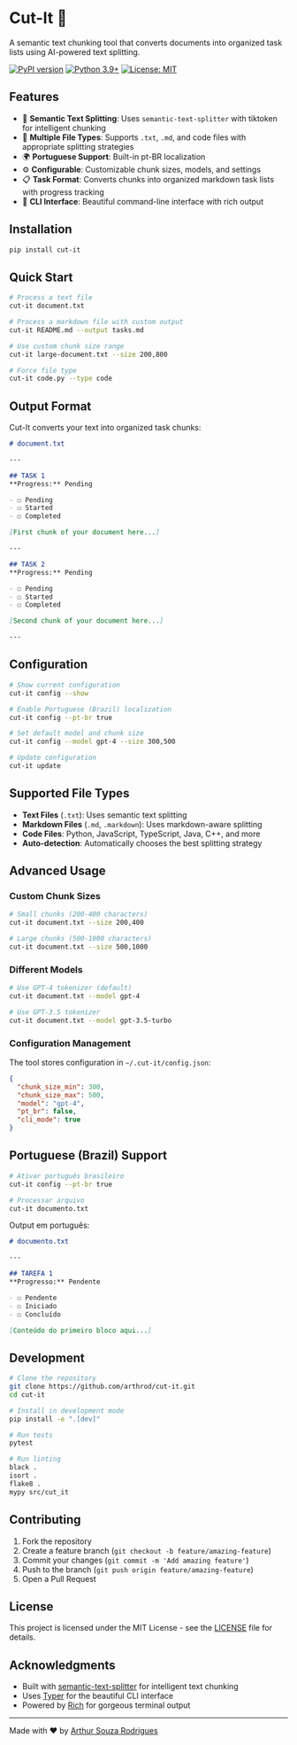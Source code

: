 # Cut-It 🔪

A semantic text chunking tool that converts documents into organized task lists using AI-powered text splitting.

[![PyPI version](https://badge.fury.io/py/cut-it.svg)](https://badge.fury.io/py/cut-it)
[![Python 3.9+](https://img.shields.io/badge/python-3.9+-blue.svg)](https://www.python.org/downloads/)
[![License: MIT](https://img.shields.io/badge/License-MIT-yellow.svg)](https://opensource.org/licenses/MIT)

## Features

- 🤖 **Semantic Text Splitting**: Uses `semantic-text-splitter` with tiktoken for intelligent chunking
- 📝 **Multiple File Types**: Supports `.txt`, `.md`, and code files with appropriate splitting strategies  
- 🌍 **Portuguese Support**: Built-in pt-BR localization
- ⚙️ **Configurable**: Customizable chunk sizes, models, and settings
- 📋 **Task Format**: Converts chunks into organized markdown task lists with progress tracking
- 🚀 **CLI Interface**: Beautiful command-line interface with rich output

## Installation

```bash
pip install cut-it
```

## Quick Start

```bash
# Process a text file
cut-it document.txt

# Process a markdown file with custom output
cut-it README.md --output tasks.md

# Use custom chunk size range
cut-it large-document.txt --size 200,800

# Force file type
cut-it code.py --type code
```

## Output Format

Cut-It converts your text into organized task chunks:

```markdown
# document.txt

---

## TASK 1
**Progress:** Pending

- ☐ Pending
- ☐ Started  
- ☐ Completed

[First chunk of your document here...]

---

## TASK 2
**Progress:** Pending

- ☐ Pending
- ☐ Started  
- ☐ Completed

[Second chunk of your document here...]

---
```

## Configuration

```bash
# Show current configuration
cut-it config --show

# Enable Portuguese (Brazil) localization
cut-it config --pt-br true

# Set default model and chunk size
cut-it config --model gpt-4 --size 300,500

# Update configuration
cut-it update
```

## Supported File Types

- **Text Files** (`.txt`): Uses semantic text splitting
- **Markdown Files** (`.md`, `.markdown`): Uses markdown-aware splitting  
- **Code Files**: Python, JavaScript, TypeScript, Java, C++, and more
- **Auto-detection**: Automatically chooses the best splitting strategy

## Advanced Usage

### Custom Chunk Sizes

```bash
# Small chunks (200-400 characters)
cut-it document.txt --size 200,400

# Large chunks (500-1000 characters) 
cut-it document.txt --size 500,1000
```

### Different Models

```bash
# Use GPT-4 tokenizer (default)
cut-it document.txt --model gpt-4

# Use GPT-3.5 tokenizer
cut-it document.txt --model gpt-3.5-turbo
```

### Configuration Management

The tool stores configuration in `~/.cut-it/config.json`:

```json
{
  "chunk_size_min": 300,
  "chunk_size_max": 500,
  "model": "gpt-4",
  "pt_br": false,
  "cli_mode": true
}
```

## Portuguese (Brazil) Support

```bash
# Ativar português brasileiro
cut-it config --pt-br true

# Processar arquivo
cut-it documento.txt
```

Output em português:

```markdown
# documento.txt

---

## TAREFA 1
**Progresso:** Pendente

- ☐ Pendente
- ☐ Iniciado  
- ☐ Concluído

[Conteúdo do primeiro bloco aqui...]
```

## Development

```bash
# Clone the repository
git clone https://github.com/arthrod/cut-it.git
cd cut-it

# Install in development mode
pip install -e ".[dev]"

# Run tests
pytest

# Run linting
black .
isort .
flake8 .
mypy src/cut_it
```

## Contributing

1. Fork the repository
2. Create a feature branch (`git checkout -b feature/amazing-feature`)
3. Commit your changes (`git commit -m 'Add amazing feature'`)
4. Push to the branch (`git push origin feature/amazing-feature`)
5. Open a Pull Request

## License

This project is licensed under the MIT License - see the [LICENSE](LICENSE) file for details.

## Acknowledgments

- Built with [semantic-text-splitter](https://github.com/benbrandt/text-splitter) for intelligent text chunking
- Uses [Typer](https://typer.tiangolo.com/) for the beautiful CLI interface
- Powered by [Rich](https://rich.readthedocs.io/) for gorgeous terminal output

---

Made with ❤️ by [Arthur Souza Rodrigues](mailto:arthrod@umich.edu)